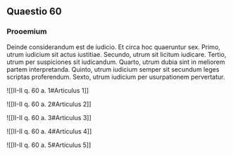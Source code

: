 ## Quaestio 60

### Prooemium

Deinde considerandum est de iudicio. Et circa hoc quaeruntur sex. Primo, utrum iudicium sit actus iustitiae. Secundo, utrum sit licitum iudicare. Tertio, utrum per suspiciones sit iudicandum. Quarto, utrum dubia sint in meliorem partem interpretanda. Quinto, utrum iudicium semper sit secundum leges scriptas proferendum. Sexto, utrum iudicium per usurpationem pervertatur.

![[II-II q. 60 a. 1#Articulus 1]]

![[II-II q. 60 a. 2#Articulus 2]]

![[II-II q. 60 a. 3#Articulus 3]]

![[II-II q. 60 a. 4#Articulus 4]]

![[II-II q. 60 a. 5#Articulus 5]]

